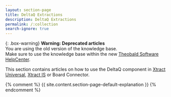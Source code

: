 ```yaml
---
layout: section-page
title: DeltaQ Extractions
description: DeltaQ Extractions
permalink: /:collection
search-ignore: true
---
```


{: .box-warning}
**Warning: Deprecated articles** <br>
You are using the old version of the knowledge base.<br>
Make sure to use the knowledge base within the new [Theobald Software HelpCenter](https://helpcenter.theobald-software.com/).

This section contains articles on how to use the DeltaQ component in [Xtract Universal](../xtract-universal), [Xtract IS](../xtract-is) or Board Connector.<br>

{% comment %} {{ site.content.section-page-default-explanation }} {% endcomment %}
